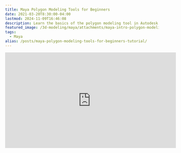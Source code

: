 ```yaml
---
title: Maya Polygon Modeling Tools for Beginners
date: 2021-03-20T8:30:00-04:00
lastmod: 2024-11-09T16:46:08
description: Learn the basics of the polygon modeling tool in Autodesk Maya
featured_image: /3d-modeling/maya/attachments/maya-intro-polygon-modeling-tools.jpg
tags:
  - Maya
alias: /posts/maya-polygon-modeling-tools-for-beginners-tutorial/
---
```


<div class="iframe-16-9-container">
<iframe class="youTubeIframe" width="560" height="315" src="https://www.youtube.com/embed/eBEitxaRYQs?rel=0" title="YouTube video player" frameborder="0" allow="accelerometer; autoplay; clipboard-write; encrypted-media; gyroscope; picture-in-picture; web-share" allowfullscreen></iframe>
</div>
